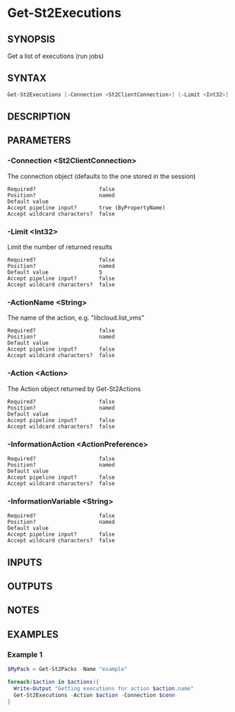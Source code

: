 ﻿# Get-St2Executions
## SYNOPSIS
Get a list of executions (run jobs)

## SYNTAX
```powershell
Get-St2Executions [-Connection <St2ClientConnection>] [-Limit <Int32>] [-ActionName <String>] [-Action <Action>] [-InformationAction <ActionPreference>] [-InformationVariable <String>] [<CommonParameters>]
```

## DESCRIPTION


## PARAMETERS
### -Connection &lt;St2ClientConnection&gt;
The connection object (defaults to the one stored in the session)
```
Required?                    false
Position?                    named
Default value
Accept pipeline input?       true (ByPropertyName)
Accept wildcard characters?  false
```
 
### -Limit &lt;Int32&gt;
Limit the number of returned results
```
Required?                    false
Position?                    named
Default value                5
Accept pipeline input?       false
Accept wildcard characters?  false
```
 
### -ActionName &lt;String&gt;
The name of the action, e.g. "libcloud.list_vms"
```
Required?                    false
Position?                    named
Default value
Accept pipeline input?       false
Accept wildcard characters?  false
```
 
### -Action &lt;Action&gt;
The Action object returned by Get-St2Actions
```
Required?                    false
Position?                    named
Default value
Accept pipeline input?       false
Accept wildcard characters?  false
```
 
### -InformationAction &lt;ActionPreference&gt;

```
Required?                    false
Position?                    named
Default value
Accept pipeline input?       false
Accept wildcard characters?  false
```
 
### -InformationVariable &lt;String&gt;

```
Required?                    false
Position?                    named
Default value
Accept pipeline input?       false
Accept wildcard characters?  false
```

## INPUTS


## OUTPUTS


## NOTES


## EXAMPLES
### Example 1
```powershell
$MyPack = Get-St2Packs -Name "example"

foreach($action in $actions){
  Write-Output "Getting executions for action $action.name"
  Get-St2Executions -Action $action -Connection $conn
}
```


